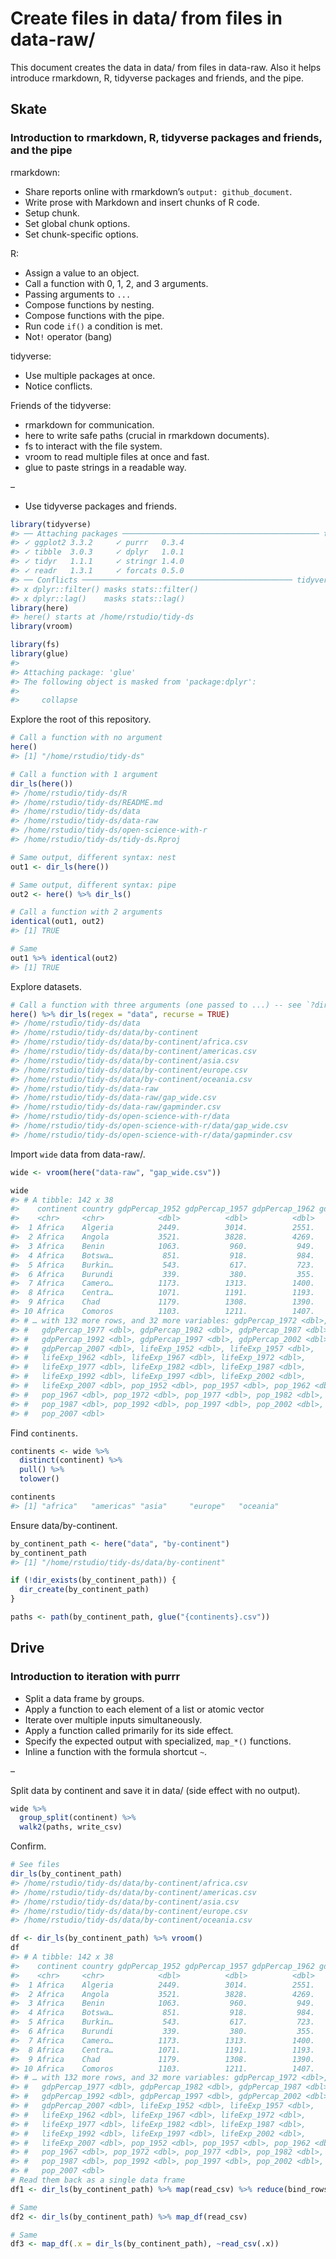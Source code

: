 Create files in data/ from files in data-raw/
================

This document creates the data in data/ from files in data-raw. Also it
helps introduce rmarkdown, R, tidyverse packages and friends, and the
pipe.

## Skate

### Introduction to rmarkdown, R, tidyverse packages and friends, and the pipe

rmarkdown:

  - Share reports online with rmarkdown’s `output: github_document`.
  - Write prose with Markdown and insert chunks of R code.
  - Setup chunk.
  - Set global chunk options.
  - Set chunk-specific options.

R:

  - Assign a value to an object.
  - Call a function with 0, 1, 2, and 3 arguments.
  - Passing arguments to `...`
  - Compose functions by nesting.
  - Compose functions with the pipe.
  - Run code `if()` a condition is met.
  - Not`!` operator (bang)

tidyverse:

  - Use multiple packages at once.
  - Notice conflicts.

Friends of the tidyverse:

  - rmarkdown for communication.
  - here to write safe paths (crucial in rmarkdown documents).
  - fs to interact with the file system.
  - vroom to read multiple files at once and fast.
  - glue to paste strings in a readable way.

–

  - Use tidyverse packages and friends.

<!-- end list -->

``` r
library(tidyverse)
#> ── Attaching packages ──────────────────────────────────────────── tidyverse 1.3.0 ──
#> ✓ ggplot2 3.3.2     ✓ purrr   0.3.4
#> ✓ tibble  3.0.3     ✓ dplyr   1.0.1
#> ✓ tidyr   1.1.1     ✓ stringr 1.4.0
#> ✓ readr   1.3.1     ✓ forcats 0.5.0
#> ── Conflicts ─────────────────────────────────────────────── tidyverse_conflicts() ──
#> x dplyr::filter() masks stats::filter()
#> x dplyr::lag()    masks stats::lag()
library(here)
#> here() starts at /home/rstudio/tidy-ds
library(vroom)

library(fs)
library(glue)
#> 
#> Attaching package: 'glue'
#> The following object is masked from 'package:dplyr':
#> 
#>     collapse
```

Explore the root of this repository.

``` r
# Call a function with no argument
here()
#> [1] "/home/rstudio/tidy-ds"

# Call a function with 1 argument
dir_ls(here())
#> /home/rstudio/tidy-ds/R
#> /home/rstudio/tidy-ds/README.md
#> /home/rstudio/tidy-ds/data
#> /home/rstudio/tidy-ds/data-raw
#> /home/rstudio/tidy-ds/open-science-with-r
#> /home/rstudio/tidy-ds/tidy-ds.Rproj

# Same output, different syntax: nest
out1 <- dir_ls(here())

# Same output, different syntax: pipe
out2 <- here() %>% dir_ls()

# Call a function with 2 arguments
identical(out1, out2)
#> [1] TRUE

# Same
out1 %>% identical(out2)
#> [1] TRUE
```

Explore datasets.

``` r
# Call a function with three arguments (one passed to ...) -- see `?dir_ls()`
here() %>% dir_ls(regex = "data", recurse = TRUE)
#> /home/rstudio/tidy-ds/data
#> /home/rstudio/tidy-ds/data/by-continent
#> /home/rstudio/tidy-ds/data/by-continent/africa.csv
#> /home/rstudio/tidy-ds/data/by-continent/americas.csv
#> /home/rstudio/tidy-ds/data/by-continent/asia.csv
#> /home/rstudio/tidy-ds/data/by-continent/europe.csv
#> /home/rstudio/tidy-ds/data/by-continent/oceania.csv
#> /home/rstudio/tidy-ds/data-raw
#> /home/rstudio/tidy-ds/data-raw/gap_wide.csv
#> /home/rstudio/tidy-ds/data-raw/gapminder.csv
#> /home/rstudio/tidy-ds/open-science-with-r/data
#> /home/rstudio/tidy-ds/open-science-with-r/data/gap_wide.csv
#> /home/rstudio/tidy-ds/open-science-with-r/data/gapminder.csv
```

Import `wide` data from data-raw/.

``` r
wide <- vroom(here("data-raw", "gap_wide.csv"))

wide
#> # A tibble: 142 x 38
#>    continent country gdpPercap_1952 gdpPercap_1957 gdpPercap_1962 gdpPercap_1967
#>    <chr>     <chr>            <dbl>          <dbl>          <dbl>          <dbl>
#>  1 Africa    Algeria          2449.          3014.          2551.          3247.
#>  2 Africa    Angola           3521.          3828.          4269.          5523.
#>  3 Africa    Benin            1063.           960.           949.          1036.
#>  4 Africa    Botswa…           851.           918.           984.          1215.
#>  5 Africa    Burkin…           543.           617.           723.           795.
#>  6 Africa    Burundi           339.           380.           355.           413.
#>  7 Africa    Camero…          1173.          1313.          1400.          1508.
#>  8 Africa    Centra…          1071.          1191.          1193.          1136.
#>  9 Africa    Chad             1179.          1308.          1390.          1197.
#> 10 Africa    Comoros          1103.          1211.          1407.          1876.
#> # … with 132 more rows, and 32 more variables: gdpPercap_1972 <dbl>,
#> #   gdpPercap_1977 <dbl>, gdpPercap_1982 <dbl>, gdpPercap_1987 <dbl>,
#> #   gdpPercap_1992 <dbl>, gdpPercap_1997 <dbl>, gdpPercap_2002 <dbl>,
#> #   gdpPercap_2007 <dbl>, lifeExp_1952 <dbl>, lifeExp_1957 <dbl>,
#> #   lifeExp_1962 <dbl>, lifeExp_1967 <dbl>, lifeExp_1972 <dbl>,
#> #   lifeExp_1977 <dbl>, lifeExp_1982 <dbl>, lifeExp_1987 <dbl>,
#> #   lifeExp_1992 <dbl>, lifeExp_1997 <dbl>, lifeExp_2002 <dbl>,
#> #   lifeExp_2007 <dbl>, pop_1952 <dbl>, pop_1957 <dbl>, pop_1962 <dbl>,
#> #   pop_1967 <dbl>, pop_1972 <dbl>, pop_1977 <dbl>, pop_1982 <dbl>,
#> #   pop_1987 <dbl>, pop_1992 <dbl>, pop_1997 <dbl>, pop_2002 <dbl>,
#> #   pop_2007 <dbl>
```

Find `continents`.

``` r
continents <- wide %>% 
  distinct(continent) %>% 
  pull() %>% 
  tolower()

continents
#> [1] "africa"   "americas" "asia"     "europe"   "oceania"
```

Ensure data/by-continent.

``` r
by_continent_path <- here("data", "by-continent")
by_continent_path
#> [1] "/home/rstudio/tidy-ds/data/by-continent"

if (!dir_exists(by_continent_path)) {
  dir_create(by_continent_path)
}

paths <- path(by_continent_path, glue("{continents}.csv"))
```

## Drive

### Introduction to iteration with purrr

  - Split a data frame by groups.
  - Apply a function to each element of a list or atomic vector
  - Iterate over multiple inputs simultaneously.
  - Apply a function called primarily for its side effect.
  - Specify the expected output with specialized, `map_*()` functions.
  - Inline a function with the formula shortcut `~`.

–

Split data by continent and save it in data/ (side effect with no
output).

``` r
wide %>% 
  group_split(continent) %>% 
  walk2(paths, write_csv)
```

Confirm.

``` r
# See files
dir_ls(by_continent_path)
#> /home/rstudio/tidy-ds/data/by-continent/africa.csv
#> /home/rstudio/tidy-ds/data/by-continent/americas.csv
#> /home/rstudio/tidy-ds/data/by-continent/asia.csv
#> /home/rstudio/tidy-ds/data/by-continent/europe.csv
#> /home/rstudio/tidy-ds/data/by-continent/oceania.csv

df <- dir_ls(by_continent_path) %>% vroom()
df
#> # A tibble: 142 x 38
#>    continent country gdpPercap_1952 gdpPercap_1957 gdpPercap_1962 gdpPercap_1967
#>    <chr>     <chr>            <dbl>          <dbl>          <dbl>          <dbl>
#>  1 Africa    Algeria          2449.          3014.          2551.          3247.
#>  2 Africa    Angola           3521.          3828.          4269.          5523.
#>  3 Africa    Benin            1063.           960.           949.          1036.
#>  4 Africa    Botswa…           851.           918.           984.          1215.
#>  5 Africa    Burkin…           543.           617.           723.           795.
#>  6 Africa    Burundi           339.           380.           355.           413.
#>  7 Africa    Camero…          1173.          1313.          1400.          1508.
#>  8 Africa    Centra…          1071.          1191.          1193.          1136.
#>  9 Africa    Chad             1179.          1308.          1390.          1197.
#> 10 Africa    Comoros          1103.          1211.          1407.          1876.
#> # … with 132 more rows, and 32 more variables: gdpPercap_1972 <dbl>,
#> #   gdpPercap_1977 <dbl>, gdpPercap_1982 <dbl>, gdpPercap_1987 <dbl>,
#> #   gdpPercap_1992 <dbl>, gdpPercap_1997 <dbl>, gdpPercap_2002 <dbl>,
#> #   gdpPercap_2007 <dbl>, lifeExp_1952 <dbl>, lifeExp_1957 <dbl>,
#> #   lifeExp_1962 <dbl>, lifeExp_1967 <dbl>, lifeExp_1972 <dbl>,
#> #   lifeExp_1977 <dbl>, lifeExp_1982 <dbl>, lifeExp_1987 <dbl>,
#> #   lifeExp_1992 <dbl>, lifeExp_1997 <dbl>, lifeExp_2002 <dbl>,
#> #   lifeExp_2007 <dbl>, pop_1952 <dbl>, pop_1957 <dbl>, pop_1962 <dbl>,
#> #   pop_1967 <dbl>, pop_1972 <dbl>, pop_1977 <dbl>, pop_1982 <dbl>,
#> #   pop_1987 <dbl>, pop_1992 <dbl>, pop_1997 <dbl>, pop_2002 <dbl>,
#> #   pop_2007 <dbl>
# Read them back as a single data frame
df1 <- dir_ls(by_continent_path) %>% map(read_csv) %>% reduce(bind_rows)

# Same
df2 <- dir_ls(by_continent_path) %>% map_df(read_csv)

# Same
df3 <- map_df(.x = dir_ls(by_continent_path), ~read_csv(.x))
```
